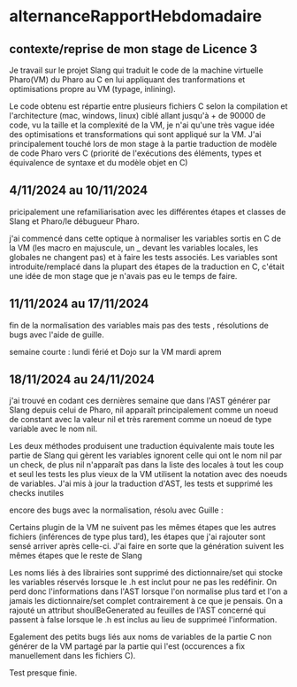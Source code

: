 # alternanceRapportHebdomadaire

## contexte/reprise de mon stage de Licence 3

Je travail sur le projet Slang qui traduit le code de la machine virtuelle Pharo(VM) du Pharo au C en lui appliquant des tranformations et optimisations propre au VM (typage, inlining).

Le code obtenu est répartie entre plusieurs fichiers C selon la compilation et l'architecture (mac, windows, linux) ciblé allant jusqu'à + de 90000 de code, vu la taille et la complexité de la VM, je n'ai qu'une très vague idée des optimisations et transformations qui sont appliqué sur la VM. J'ai principalement touché lors de mon stage à la partie traduction de modèle de code Pharo vers C (priorité de l'exécutions des éléments, types et équivalence de syntaxe et du modèle objet en C)

## 4/11/2024 au 10/11/2024 

pricipalement une refamiliarisation avec les différentes étapes et classes de Slang et Pharo/le débugueur Pharo.

j'ai commencé dans cette optique à normaliser les variables sortis en C de la VM (les macro en majuscule, un _ devant les variables locales, les globales ne changent pas) et à faire les tests associés. Les variables sont introduite/remplacé dans la plupart des étapes de la traduction en C, c'était une idée de mon stage que je n'avais pas eu le temps de faire.

## 11/11/2024 au 17/11/2024

fin de la normalisation des variables mais pas des tests , résolutions de bugs avec l'aide de guille.

semaine courte : lundi férié et Dojo sur la VM mardi aprem 

## 18/11/2024 au 24/11/2024

j'ai trouvé en codant ces dernières semaine que dans l'AST générer par Slang depuis celui de Pharo, nil apparaît principalement comme un noeud de constant avec la valeur nil et très rarement comme un noeud de type variable avec le nom nil.

Les deux méthodes produisent une traduction équivalente mais toute les partie de Slang qui gèrent les variables ignorent celle qui ont le nom nil par un check, de plus nil n'apparaît pas dans la liste des locales à tout les coup et seul les tests les plus vieux de la VM utilisent la notation avec des noeuds de variables.
J'ai mis à jour la traduction d'AST, les tests et supprimé les checks inutiles

encore des bugs avec la normalisation, résolu avec Guille :

Certains plugin de la VM ne suivent pas les mêmes étapes que les autres fichiers (inférences de type plus tard), les étapes que j'ai rajouter sont sensé arriver après celle-ci. J'ai faire en sorte que la génération suivent les mêmes étapes que le reste de Slang

Les noms liés à des librairies sont supprimé des dictionnaire/set qui stocke les variables réservés lorsque le .h est inclut pour ne pas les redéfinir. On perd donc l'informations dans l'AST lorsque l'on normalise plus tard et l'on a jamais les dictionnaire/set complet contrairement à ce que je pensais. On a rajouté un attribut shoulBeGenerated au feuilles de l'AST concerné qui passent à false lorsque le .h est inclus au lieu de supprimeé l'information.

Egalement des petits bugs liés aux noms de variables de la partie C non générer de la VM partagé par la partie qui l'est (occurences a fix manuellement dans les fichiers C).

Test presque finie.

